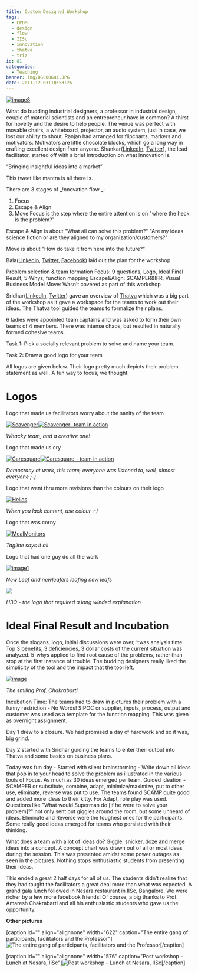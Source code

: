 ```yaml
---
title: Custom Designed Workshop
tags:
  - CPDM
  - design
  - flow
  - IISc
  - innovation
  - thatva
  - triz
id: 81
categories:
  - Teaching
banner: img/DSC00681.JPG
date: 2011-12-03T10:53:26
---
```


[![](/img/image8.png "image8")](/img/image8.png)

What do budding industrial designers, a professor in industrial design, couple of material scientists and an entrepreneur have in common? A thirst for novelty and the desire to help people. The venue was perfect with movable chairs, a whiteboard, projector, an audio system, just in case, we lost our ability to shout. Ranjan had arranged for flipcharts, markers and motivators. Motivators are little chocolate blocks, which go a long way in crafting excellent design from anyone. Shankar([LinkedIn](http://in.linkedin.com/in/shankarmv), [Twitter](http://twitter.com/#!/shankarmv)), the lead facilitator, started off with a brief introduction on what innovation is.

<!--more-->

“Bringing insightful ideas into a market”

This tweet like mantra is all there is.

There are 3 stages of _!nnovation flow _-

1.  Focus
2.  Escape &amp; Align
3.  Move
Focus is the step where the entire attention is on "where the heck is the problem?"

Escape &amp; Align is about "What all can solve this problem?" "Are my ideas science fiction or are they aligned to my organization/customers?"

Move is about "How do take it from here into the future?"

Bala([LinkedIn](http://in.linkedin.com/in/balaramadurai), [Twitter](https://twitter.com/#!/nikimonikado), [Facebook](http://www.facebook.com/nikimonikado)) laid out the plan for the workshop.

Problem selection &amp; team formation Focus: 9 questions, Logo, Ideal Final Result, 5-Whys, function mapping Escape&amp;Align: SCAMPER&amp;IFR, Visual Business Model Move: Wasn’t covered as part of this workshop

Sridhar([LinkedIn](http://in.linkedin.com/in/sridhardp), [Twitter](http://twitter.com/#!/ThatvaTweet)) gave an overview of [Thatva](http://www.thatva.com/) which was a big part of the workshop as it gave a workspace for the teams to work out their ideas. The Thatva tool guided the teams to formalize their plans.

6 ladies were appointed team captains and was asked to form their own teams of 4 members. There was intense chaos, but resulted in naturally formed cohesive teams.

Task 1: Pick a socially relevant problem to solve and name your team.

Task 2: Draw a good logo for your team

All logos are given below. Their logo pretty much depicts their problem statement as well. A fun way to focus, we thought.

# Logos

Logo that made us facilitators worry about the sanity of the team

[![](/img/scavenger.png?w=300 "Scavenger")](/img/scavenger.png)[![](/img/scavenger2.png?w=300 "Scavenger- team in action")](/img/scavenger2.png)

_Whacky team, and a creative one!_

Logo that made us cry

[![](/img/caresquare.png "Caresquare")](/img/caresquare.png)[![](/img/caresquare2.png "Caresquare - team in action")](/img/caresquare2.png)

_Democracy at work, this team, everyone was listened to, well, almost everyone ;-)_

Logo that went thru more revisions than the colours on their logo

[![](/img/helios.png "Helios")](/img/helios.png)

_When you lack content, use colour :-)_

Logo that was corny

[![](/img/mealmonitors.png "MealMonitors")](/img/mealmonitors.png)

_Tagline says it all_

Logo that had one guy do all the work

[![](/img/image1.png "image1")](/img/image1.png)

_New Leaf and newleafers leafing new leafs_

![](https://lh5.googleusercontent.com/-v0k128rvZLs/TtT7adY_-2I/AAAAAAAAAms/X-z1RKkKqZM/s720/DSC00678.JPG)

_H3O - the logo that required a long winded explanation_

# Ideal Final Result and Incubation

Once the slogans, logo, initial discussions were over, ’twas analysis time. Top 3 benefits, 3 deficiencies, 3 dollar costs of the current situation was analyzed. 5-whys applied to find root cause of the problems, rather than stop at the first instance of trouble. The budding designers really liked the simplicity of the tool and the impact that the tool left.

[![](/img/image.png "image")](/img/image.png)

_The smiling Prof. Chakrabarti_

Incubation Time: The teams had to draw in pictures their problem with a funny restriction - No Words! SIPOC or supplier, inputs, process, output and customer was used as a template for the function mapping. This was given as overnight assignment.

Day 1 drew to a closure. We had promised a day of hardwork and so it was, big grind.

Day 2 started with Sridhar guiding the teams to enter their output into Thatva and some basics on business plans.

Today was fun day - Started with silent brainstorming - Write down all ideas that pop in to your head to solve the problem as illustrated in the various tools of Focus. As much as 30 ideas emerged per team. Guided ideation - SCAMPER or substitute, combine, adapt, minimize/maximize, put to other use, eliminate, reverse was put to use. The teams found SCAMP quite good and added more ideas to their kitty. For Adapt, role play was used. Questions like "What would Superman do [if he were to solve your problem]?" not only sent out giggles around the room, but some unheard of ideas. Eliminate and Reverse were the toughest ones for the participants. Some really good ideas emerged for teams who persisted with their thinking.

What does a team with a lot of ideas do? Giggle, snicker, doze and merge ideas into a concept. A concept chart was drawn out of all or most ideas during the session. This was presented amidst some power outages as seen in the pictures. Nothing stops enthusiastic students from presenting their ideas.

This ended a great 2 half days for all of us. The students didn’t realize that they had taught the facilitators a great deal more than what was expected. A grand gala lunch followed in Nesara restaurant in IISc, Bangalore. We were richer by a few more facebook friends! Of course, a big thanks to Prof. Amaresh Chakrabarti and all his enthusiastic students who gave us the opportunity.

**Other pictures**

[caption id="" align="alignnone" width="622" caption="The entire gang of participants, facilitators and the Professor"]![](/img/DSC00681.JPG "The entire gang of participants, facilitators and the Professor")[/caption]

[caption id="" align="alignnone" width="576" caption="Post workshop - Lunch at Nesara, IISc"]![](/img/DSC00683.JPG "Post workshop - Lunch at Nesara, IISc")[/caption]
